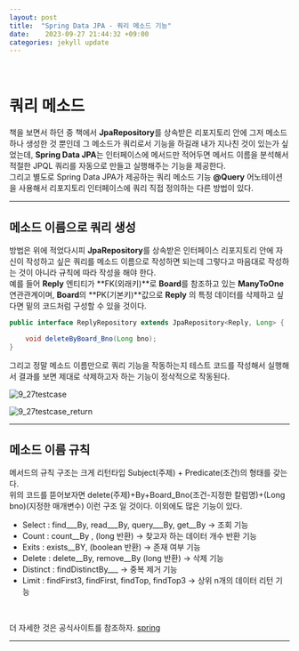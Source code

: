 ```yaml
---
layout: post
title:  "Spring Data JPA - 쿼리 메소드 기능" 
date:    2023-09-27 21:44:32 +09:00
categories: jekyll update
---
```

<br>

쿼리 메소드
=============


책을 보면서 하던 중 책에서 **JpaRepository**를 상속받은 리포지토리 안에 그저 메소드하나 생성한 것 뿐인데 그 메소드가 쿼리로서 기능을 하길래 내가 지나친 것이 있는가 싶었는데, **Spring Data JPA**는 인터페이스에 메서드만 적어두면 메서드 이름을 분석해서 적절한 JPQL 쿼리를 자동으로 만들고 실행해주는 기능을 제공한다.<br>
그리고 별도로 Spring Data JPA가 제공하는 쿼리 메소드 기능 **@Query** 어노테이션을 사용해서 리포지토리 인터페이스에 쿼리 직접 정의하는 다른 방법이 있다.

---------------------------------------

메소드 이름으로 쿼리 생성
-------------
방법은 위에 적었다시피 **JpaRepository**를 상속받은 인터페이스 리포지토리 안에 자신이 작성하고 싶은 쿼리를 메소드 이름으로 작성하면 되는데 그렇다고 마음대로 작성하는 것이 아니라 규칙에 따라 작성을 해야 한다.<br>
예를 들어 **Reply** 엔티티가 **FK(외래키)**로 **Board**를 참조하고 있는 **ManyToOne** 연관관계이며, **Board**의 **PK(기본키)**값으로 **Reply** 의 특정 데이터를 삭제하고 싶다면 밑의 코드처럼 구성할 수 있을 것이다.


```java
public interface ReplyRepository extends JpaRepository<Reply, Long> {

    void deleteByBoard_Bno(Long bno);
}
```

그리고 정말 메소드 이름만으로 쿼리 기능을 작동하는지 테스트 코드를 작성해서 실행해서 결과를 보면 제대로 삭제하고자 하는 기능이 정삭적으로 작동된다.<br>

![9_27testcase](https://github.com/jiuseu/hyuntrace0915.github.io/assets/109057859/0f8e8f3a-f589-41aa-94c9-6ac60559c930)


![9_27testcase_return](https://github.com/jiuseu/hyuntrace0915.github.io/assets/109057859/abbf6e41-8aff-4446-a1d1-97475dd69305)


---------------------------------------


메소드 이름 규칙
-------------
메서드의 규칙 구조는 크게 리턴타입 Subject(주제) + Predicate(조건)의 형태를 갖는다.<br>
위의 코드를 뜯어보자면 delete(주제)+By+Board_Bno(조건-지정한 칼럼명)+(Long bno)(지정한 매개변수) 이런 구조 일 것이다. 이외에도 많은 기능이 있다.<br>

- Select : find___By, read___By, query___By, get__By -> 조회 기능 
- Count : count__By , (long 반환) -> 찾고자 하는 데이터 개수 반환 기능
- Exits : exists__BY, (boolean 반환) -> 존재 여부 기능
- Delete : delete__By, remove__By (long 반환) -> 삭제 기능
- Distinct : findDistinctBy___ -> 중복 제거 기능
- Limit : findFirst3, findFirst, findTop, findTop3 -> 상위 n개의 데이터 리턴 기능

<br>

더 자세한 것은 공식사이트를 참조하자. 
[spring](https://docs.spring.io/spring-data/jpa/docs/current/reference/html/#jpa.query-methods.query-creation "spring.io link")




---------------------------------------




[jekyll-docs]: https://jekyllrb.com/docs/home
[jekyll-gh]:   https://github.com/jekyll/jekyll
[jekyll-talk]: https://talk.jekyllrb.com/
